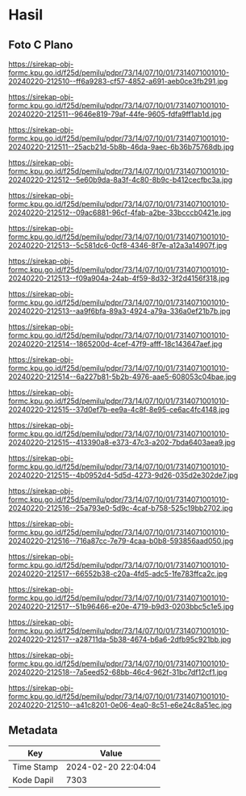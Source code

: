 # Hasil

## Foto C Plano

https://sirekap-obj-formc.kpu.go.id/f25d/pemilu/pdpr/73/14/07/10/01/7314071001010-20240220-212510--ff6a9283-cf57-4852-a691-aeb0ce3fb291.jpg

https://sirekap-obj-formc.kpu.go.id/f25d/pemilu/pdpr/73/14/07/10/01/7314071001010-20240220-212511--9646e819-79af-44fe-9605-fdfa9ff1ab1d.jpg

https://sirekap-obj-formc.kpu.go.id/f25d/pemilu/pdpr/73/14/07/10/01/7314071001010-20240220-212511--25acb21d-5b8b-46da-9aec-6b36b75768db.jpg

https://sirekap-obj-formc.kpu.go.id/f25d/pemilu/pdpr/73/14/07/10/01/7314071001010-20240220-212512--5e60b9da-8a3f-4c80-8b9c-b412cecfbc3a.jpg

https://sirekap-obj-formc.kpu.go.id/f25d/pemilu/pdpr/73/14/07/10/01/7314071001010-20240220-212512--09ac6881-96cf-4fab-a2be-33bcccb0421e.jpg

https://sirekap-obj-formc.kpu.go.id/f25d/pemilu/pdpr/73/14/07/10/01/7314071001010-20240220-212513--5c581dc6-0cf8-4346-8f7e-a12a3a14907f.jpg

https://sirekap-obj-formc.kpu.go.id/f25d/pemilu/pdpr/73/14/07/10/01/7314071001010-20240220-212513--f09a904a-24ab-4f59-8d32-3f2d4156f318.jpg

https://sirekap-obj-formc.kpu.go.id/f25d/pemilu/pdpr/73/14/07/10/01/7314071001010-20240220-212513--aa9f6bfa-89a3-4924-a79a-336a0ef21b7b.jpg

https://sirekap-obj-formc.kpu.go.id/f25d/pemilu/pdpr/73/14/07/10/01/7314071001010-20240220-212514--1865200d-4cef-47f9-afff-18c143647aef.jpg

https://sirekap-obj-formc.kpu.go.id/f25d/pemilu/pdpr/73/14/07/10/01/7314071001010-20240220-212514--6a227b81-5b2b-4976-aae5-608053c04bae.jpg

https://sirekap-obj-formc.kpu.go.id/f25d/pemilu/pdpr/73/14/07/10/01/7314071001010-20240220-212515--37d0ef7b-ee9a-4c8f-8e95-ce6ac4fc4148.jpg

https://sirekap-obj-formc.kpu.go.id/f25d/pemilu/pdpr/73/14/07/10/01/7314071001010-20240220-212515--413390a8-e373-47c3-a202-7bda6403aea9.jpg

https://sirekap-obj-formc.kpu.go.id/f25d/pemilu/pdpr/73/14/07/10/01/7314071001010-20240220-212515--4b0952d4-5d5d-4273-9d26-035d2e302de7.jpg

https://sirekap-obj-formc.kpu.go.id/f25d/pemilu/pdpr/73/14/07/10/01/7314071001010-20240220-212516--25a793e0-5d9c-4caf-b758-525c19bb2702.jpg

https://sirekap-obj-formc.kpu.go.id/f25d/pemilu/pdpr/73/14/07/10/01/7314071001010-20240220-212516--716a87cc-7e79-4caa-b0b8-593856aad050.jpg

https://sirekap-obj-formc.kpu.go.id/f25d/pemilu/pdpr/73/14/07/10/01/7314071001010-20240220-212517--66552b38-c20a-4fd5-adc5-1fe783ffca2c.jpg

https://sirekap-obj-formc.kpu.go.id/f25d/pemilu/pdpr/73/14/07/10/01/7314071001010-20240220-212517--51b96466-e20e-4719-b9d3-0203bbc5c1e5.jpg

https://sirekap-obj-formc.kpu.go.id/f25d/pemilu/pdpr/73/14/07/10/01/7314071001010-20240220-212517--a28711da-5b38-4674-b6a6-2dfb95c921bb.jpg

https://sirekap-obj-formc.kpu.go.id/f25d/pemilu/pdpr/73/14/07/10/01/7314071001010-20240220-212518--7a5eed52-68bb-46c4-962f-31bc7df12cf1.jpg

https://sirekap-obj-formc.kpu.go.id/f25d/pemilu/pdpr/73/14/07/10/01/7314071001010-20240220-212510--a41c8201-0e06-4ea0-8c51-e6e24c8a51ec.jpg


## Metadata

| Key        | Value               |
| ---------- | ------------------- |
| Time Stamp | 2024-02-20 22:04:04 |
| Kode Dapil | 7303                |



